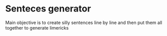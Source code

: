 # Senteces generator

Main objective is to create silly sentences line by line and then put them all together to generate limericks

